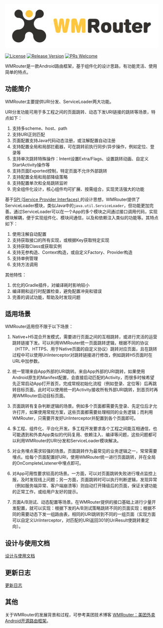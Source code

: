 
![](docs/images/banner.png)

[![License](https://img.shields.io/badge/License-Apache%202.0-blue.svg)](https://raw.githubusercontent.com/meituan/WMRouter/master/LICENSE)
[![Release Version](https://img.shields.io/badge/release-1.2.0-red.svg)](https://github.com/meituan/WMRouter/releases)
[![PRs Welcome](https://img.shields.io/badge/PRs-welcome-brightgreen.svg)](https://github.com/meituan/WMRouter/pulls)

WMRouter是一款Android路由框架，基于组件化的设计思路，有功能灵活、使用简单的特点。


## 功能简介

WMRouter主要提供URI分发、ServiceLoader两大功能。

URI分发功能可用于多工程之间的页面跳转、动态下发URI链接的跳转等场景，特点如下：

1. 支持多scheme、host、path
2. 支持URI正则匹配
3. 页面配置支持Java代码动态注册，或注解配置自动注册
4. 支持配置全局和局部拦截器，可在跳转前执行同步/异步操作，例如定位、登录等
5. 支持单次跳转特殊操作：Intent设置Extra/Flags、设置跳转动画、自定义StartActivity操作等
6. 支持页面Exported控制，特定页面不允许外部跳转
7. 支持配置全局和局部降级策略
8. 支持配置单次和全局跳转监听
9. 完全组件化设计，核心组件均可扩展、按需组合，实现灵活强大的功能


基于[SPI (Service Provider Interfaces) ](https://docs.oracle.com/javase/tutorial/sound/SPI-intro.html)的设计思想，WMRouter提供了ServiceLoader模块，类似Java中的`java.util.ServiceLoader`，但功能更加完善。通过ServiceLoader可以在一个App的多个模块之间通过接口调用代码，实现模块解耦，便于实现组件化、模块间通信，以及和依赖注入类似的功能等。其特点如下：

1. 使用注解自动配置
2. 支持获取接口的所有实现，或根据Key获取特定实现
3. 支持获取Class或获取实例
4. 支持无参构造、Context构造，或自定义Factory、Provider构造
5. 支持单例管理
6. 支持方法调用


其他特性：

1. 优化的Gradle插件，对编译耗时影响较小
2. 编译期和运行时配置检查，避免配置冲突和错误
3. 完善的调试功能，帮助及时发现问题


## 适用场景

WMRouter适用但不限于以下场景：

1. Native+H5混合开发模式，需要进行页面之间的互相跳转，或进行灵活的运营跳转链接下发。可以利用WMRouter统一页面跳转逻辑，根据不同的协议（HTTP、HTTPS、用于Native页面的自定义协议）跳转对应页面，且在跳转过程中可以使用UriInterceptor对跳转链接进行修改，例如跳转H5页面时在URL中加参数。

2. 统一管理来自App外部的URI跳转。来自App外部的URI跳转，如果使用Android原生的Manifest配置，会直接启动匹配的Activity，而很多时候希望先正常启动App打开首页，完成常规初始化流程（例如登录、定位等）后再跳转目标页面。此时可以使用统一的Activity接收所有外部URI跳转，到首页时再用WMRouter启动目标页面。

3. 页面跳转有复杂判断逻辑的场景。例如多个页面都需要先登录、先定位后才允许打开，如果使用常规方案，这些页面都需要处理相同的业务逻辑；而利用WMRouter，只需要开发好UriInterceptor并配置到各个页面即可。

4. 多工程、组件化、平台化开发。多工程开发要求各个工程之间能互相通信，也可能遇到和外卖App类似的代码复用、依赖注入、编译等问题，这些问题都可以利用WMRouter的URI分发和ServiceLoader模块解决。

5. 对业务埋点需求较强的场景。页面跳转作为最常见的业务逻辑之一，常常需要埋点。给每个页面配置好URI，使用WMRouter统一进行页面跳转，并在全局的OnCompleteListener中埋点即可。

6. 对App可用性要求较高的场景。一方面，可以对页面跳转失败进行埋点监控上报，及时发现线上问题；另一方面，页面跳转时可以执行判断逻辑，发现异常（例如服务端异常、客户端崩溃等）则自动打开降级后的页面，保证关键功能的正常工作，或给用户友好的提示。

6. 页面A/B测试、动态配置等场景。在WMRouter提供的接口基础上进行少量开发配置，就可以实现：根据下发的A/B测试策略跳转不同的页面实现；根据不同的需要动态下发一组路由表，相同的URI跳转到不同的一组页面（实现方面可以自定义UriInterceptor，对匹配的URI返回301的UriResult使跳转重定向）。


## 设计与使用文档

[设计与使用文档](docs/user-manual.md)


## 更新日志

[更新日志](CHANGELOG.md)


## 其他

关于WMRouter的发展背景和过程，可参考美团技术博客 [WMRouter：美团外卖Android开源路由框架](https://tech.meituan.com/meituan_waimai_android_open_source_routing_framework.html)。

